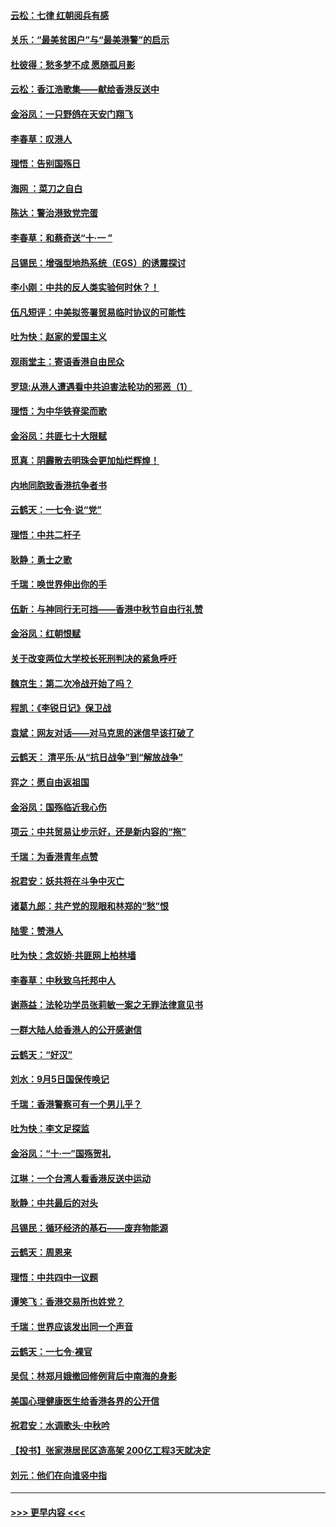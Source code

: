 #### [云松：七律 红朝阅兵有感](../pages/nsc993/n11542394.md?t=09241801) 
#### [关乐：“最美贫困户”与“最美港警”的启示](../pages/nsc993/n11542252.md?t=09241801) 
#### [杜彼得：愁多梦不成 愿随孤月影](../pages/nsc993/n11540296.md?t=09241801) 
#### [云松：香江浩歌集——献给香港反送中](../pages/nsc993/n11540149.md?t=09241801) 
#### [金浴凤：一只野鸽在天安门翔飞](../pages/nsc993/n11540280.md?t=09241801) 
#### [李春草：叹港人](../pages/nsc993/n11540119.md?t=09241801) 
#### [理悟：告别国殇日](../pages/nsc993/n11539610.md?t=09241801) 
#### [海网 ：菜刀之自白](../pages/nsc993/n11539597.md?t=09241801) 
#### [陈达：警治港致党完蛋](../pages/nsc993/n11538127.md?t=09241801) 
#### [李春草：和蔡奇送“十·一 ”](../pages/nsc993/n11537810.md?t=09241801) 
#### [吕锡民：增强型地热系统（EGS）的诱震探讨](../pages/nsc993/n11537765.md?t=09241801) 
#### [李小刚：中共的反人类实验何时休？！](../pages/nsc993/n11537669.md?t=09241801) 
#### [伍凡短评：中美拟签署贸易临时协议的可能性](../pages/nsc993/n11536773.md?t=09241801) 
#### [吐为快：赵家的爱国主义](../pages/nsc993/n11536750.md?t=09241801) 
#### [观雨堂主：寄语香港自由民众](../pages/nsc993/n11536735.md?t=09241801) 
#### [罗琼:从港人遭遇看中共迫害法轮功的邪恶（1）](../pages/nsc993/n11507862.md?t=09241801) 
#### [理悟：为中华铁脊梁而歌](../pages/nsc993/n11534458.md?t=09241801) 
#### [金浴凤：共匪七十大限赋](../pages/nsc993/n11534434.md?t=09241801) 
#### [觅真：阴霾散去明珠会更加灿烂辉煌！](../pages/nsc993/n11531858.md?t=09241801) 
#### [内地同胞致香港抗争者书](../pages/nsc993/n11531645.md?t=09241801) 
#### [云鹤天：一七令‧说“党”](../pages/nsc993/n11529099.md?t=09241801) 
#### [理悟：中共二杆子](../pages/nsc993/n11529046.md?t=09241801) 
#### [耿静：勇士之歌](../pages/nsc993/n11527562.md?t=09241801) 
#### [千瑞：唤世界伸出你的手](../pages/nsc993/n11526942.md?t=09241801) 
#### [伍新：与神同行无可挡——香港中秋节自由行礼赞](../pages/nsc993/n11526801.md?t=09241801) 
#### [金浴凤：红朝恨赋](../pages/nsc993/n11524312.md?t=09241801) 
#### [关于改变两位大学校长死刑判决的紧急呼吁](../pages/nsc993/n11524103.md?t=09241801) 
#### [魏京生：第二次冷战开始了吗？](../pages/nsc993/n11524023.md?t=09241801) 
#### [程凯：《李锐日记》保卫战](../pages/nsc993/n11522922.md?t=09241801) 
#### [袁斌：网友对话——对马克思的迷信早该打破了](../pages/nsc993/n11522561.md?t=09241801) 
#### [云鹤天： 清平乐‧从“抗日战争”到“解放战争”](../pages/nsc993/n11522917.md?t=09241801) 
#### [弈之：愿自由返祖国](../pages/nsc993/n11522810.md?t=09241801) 
#### [金浴凤：国殇临近我心伤](../pages/nsc993/n11522406.md?t=09241801) 
#### [项云：中共贸易让步示好，还是新内容的“拖”](../pages/nsc993/n11522395.md?t=09241801) 
#### [千瑞：为香港青年点赞](../pages/nsc993/n11521768.md?t=09241801) 
#### [祝君安：妖共将在斗争中灭亡](../pages/nsc993/n11520950.md?t=09241801) 
#### [诸葛九郎：共产党的现眼和林郑的“愁”恨](../pages/nsc993/n11520625.md?t=09241801) 
#### [陆雯：赞港人](../pages/nsc993/n11520609.md?t=09241801) 
#### [吐为快：念奴娇‧共匪网上柏林墙](../pages/nsc993/n11519122.md?t=09241801) 
#### [李春草：中秋致乌托邦中人](../pages/nsc993/n11518776.md?t=09241801) 
#### [谢燕益：法轮功学员张莉敏一案之无罪法律意见书](../pages/nsc993/n11517600.md?t=09241801) 
#### [一群大陆人给香港人的公开感谢信](../pages/nsc993/n11514797.md?t=09241801) 
#### [云鹤天：“好汉”](../pages/nsc993/n11513536.md?t=09241801) 
#### [刘水：9月5日国保传唤记](../pages/nsc993/n11513460.md?t=09241801) 
#### [千瑞：香港警察可有一个男儿乎？](../pages/nsc993/n11513109.md?t=09241801) 
#### [吐为快：李文足探监](../pages/nsc993/n11509622.md?t=09241801) 
#### [金浴凤：“十‧一”国殇贺礼](../pages/nsc993/n11509593.md?t=09241801) 
#### [江琳：一个台湾人看香港反送中运动](../pages/nsc993/n11509211.md?t=09241801) 
#### [耿静：中共最后的对头](../pages/nsc993/n11508308.md?t=09241801) 
#### [吕锡民：循环经济的基石——废弃物能源](../pages/nsc993/n11508212.md?t=09241801) 
#### [云鹤天：周恩来](../pages/nsc993/n11508055.md?t=09241801) 
#### [理悟：中共四中一议题](../pages/nsc993/n11507782.md?t=09241801) 
#### [谭笑飞：香港交易所也姓党？](../pages/nsc993/n11507753.md?t=09241801) 
#### [千瑞：世界应该发出同一个声音](../pages/nsc993/n11507290.md?t=09241801) 
#### [云鹤天：一七令‧裸官](../pages/nsc993/n11507177.md?t=09241801) 
#### [吴侃：林郑月娥撤回修例背后中南海的身影](../pages/nsc993/n11506876.md?t=09241801) 
#### [美国心理健康医生给香港各界的公开信](../pages/nsc993/n11506809.md?t=09241801) 
#### [祝君安：水调歌头‧中秋吟](../pages/nsc993/n11506758.md?t=09241801) 
#### [【投书】张家港居民区造高架 200亿工程3天就决定](../pages/nsc993/n11506682.md?t=09241801) 
#### [刘元：他们在向谁竖中指](../pages/nsc993/n11505384.md?t=09241801) 

----
#### [ >>> 更早内容 <<< ](../indexes/nsc993-earlier.md)
